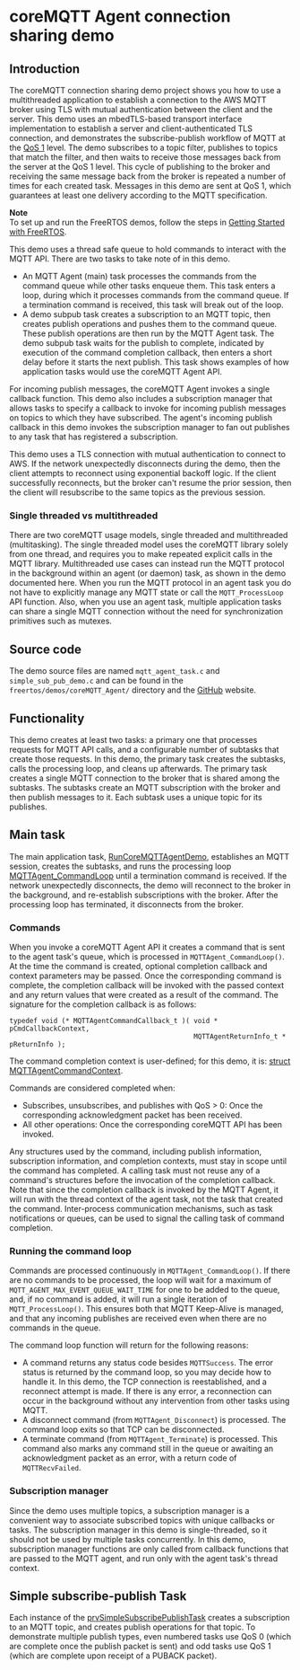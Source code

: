 # coreMQTT Agent connection sharing demo<a name="mqtt-demo-cs"></a>

## Introduction<a name="mqtt-demo-cs-introduction"></a>

The coreMQTT connection sharing demo project shows you how to use a multithreaded application to establish a connection to the AWS MQTT broker using TLS with mutual authentication between the client and the server\. This demo uses an mbedTLS\-based transport interface implementation to establish a server and client\-authenticated TLS connection, and demonstrates the subscribe\-publish workflow of MQTT at the [ QoS 1](http://docs.oasis-open.org/mqtt/mqtt/v3.1.1/errata01/os/mqtt-v3.1.1-errata01-os-complete.html#_Toc442180914) level\. The demo subscribes to a topic filter, publishes to topics that match the filter, and then waits to receive those messages back from the server at the QoS 1 level\. This cycle of publishing to the broker and receiving the same message back from the broker is repeated a number of times for each created task\. Messages in this demo are sent at QoS 1, which guarantees at least one delivery according to the MQTT specification\.

**Note**  
To set up and run the FreeRTOS demos, follow the steps in [Getting Started with FreeRTOS](freertos-getting-started.md)\.

This demo uses a thread safe queue to hold commands to interact with the MQTT API\. There are two tasks to take note of in this demo\.
+ An MQTT Agent \(main\) task processes the commands from the command queue while other tasks enqueue them\. This task enters a loop, during which it processes commands from the command queue\. If a termination command is received, this task will break out of the loop\.
+ A demo subpub task creates a subscription to an MQTT topic, then creates publish operations and pushes them to the command queue\. These publish operations are then run by the MQTT Agent task\. The demo subpub task waits for the publish to complete, indicated by execution of the command completion callback, then enters a short delay before it starts the next publish\. This task shows examples of how application tasks would use the coreMQTT Agent API\.

For incoming publish messages, the coreMQTT Agent invokes a single callback function\. This demo also includes a subscription manager that allows tasks to specify a callback to invoke for incoming publish messages on topics to which they have subscribed\. The agent's incoming publish callback in this demo invokes the subscription manager to fan out publishes to any task that has registered a subscription\.

This demo uses a TLS connection with mutual authentication to connect to AWS\. If the network unexpectedly disconnects during the demo, then the client attempts to reconnect using exponential backoff logic\. If the client successfully reconnects, but the broker can't resume the prior session, then the client will resubscribe to the same topics as the previous session\.

### Single threaded vs multithreaded<a name="mqtt-demo-cs-single-vs-multi"></a>

There are two coreMQTT usage models, single threaded and multithreaded \(multitasking\)\. The single threaded model uses the coreMQTT library solely from one thread, and requires you to make repeated explicit calls in the MQTT library\. Multithreaded use cases can instead run the MQTT protocol in the background within an agent \(or daemon\) task, as shown in the demo documented here\. When you run the MQTT protocol in an agent task you do not have to explicitly manage any MQTT state or call the `MQTT_ProcessLoop` API function\. Also, when you use an agent task, multiple application tasks can share a single MQTT connection without the need for synchronization primitives such as mutexes\. 

## Source code<a name="mqtt-demo-cs-source-code"></a>

The demo source files are named `mqtt_agent_task.c` and `simple_sub_pub_demo.c` and can be found in the `freertos/demos/coreMQTT_Agent/` directory and the [GitHub](https://github.com/aws/amazon-freertos/tree/main/demos/coreMQTT_Agent/) website\.

## Functionality<a name="mqtt-demo-cs-functionality"></a>

This demo creates at least two tasks: a primary one that processes requests for MQTT API calls, and a configurable number of subtasks that create those requests\. In this demo, the primary task creates the subtasks, calls the processing loop, and cleans up afterwards\. The primary task creates a single MQTT connection to the broker that is shared among the subtasks\. The subtasks create an MQTT subscription with the broker and then publish messages to it\. Each subtask uses a unique topic for its publishes\.

## Main task<a name="mqtt-demo-cs-main-task"></a>

The main application task, [ RunCoreMQTTAgentDemo](https://github.com/aws/amazon-freertos/blob/main/demos/coreMQTT_Agent/mqtt_agent_task.c#L435-L480), establishes an MQTT session, creates the subtasks, and runs the processing loop [ MQTTAgent\_CommandLoop](https://github.com/aws/amazon-freertos/blob/main/demos/coreMQTT_Agent/mqtt_agent_task.c#L856) until a termination command is received\. If the network unexpectedly disconnects, the demo will reconnect to the broker in the background, and re\-establish subscriptions with the broker\. After the processing loop has terminated, it disconnects from the broker\.

### Commands<a name="mqtt-demo-cs-main-task-commands"></a>

When you invoke a coreMQTT Agent API it creates a command that is sent to the agent task's queue, which is processed in `MQTTAgent_CommandLoop()`\. At the time the command is created, optional completion callback and context parameters may be passed\. Once the corresponding command is complete, the completion callback will be invoked with the passed context and any return values that were created as a result of the command\. The signature for the completion callback is as follows:

```
typedef void (* MQTTAgentCommandCallback_t )( void * pCmdCallbackContext,
                                              MQTTAgentReturnInfo_t * pReturnInfo );
```

The command completion context is user\-defined; for this demo, it is: [ struct MQTTAgentCommandContext](https://github.com/aws/amazon-freertos/blob/main/demos/coreMQTT_Agent/simple_sub_pub_demo.c#L105-L115)\.

Commands are considered completed when:
+ Subscribes, unsubscribes, and publishes with QoS > 0: Once the corresponding acknowledgment packet has been received\.
+ All other operations: Once the corresponding coreMQTT API has been invoked\.

Any structures used by the command, including publish information, subscription information, and completion contexts, must stay in scope until the command has completed\. A calling task must not reuse any of a command's structures before the invocation of the completion callback\. Note that since the completion callback is invoked by the MQTT Agent, it will run with the thread context of the agent task, not the task that created the command\. Inter\-process communication mechanisms, such as task notifications or queues, can be used to signal the calling task of command completion\.

### Running the command loop<a name="mqtt-demo-cs-command-loop"></a>

Commands are processed continuously in `MQTTAgent_CommandLoop()`\. If there are no commands to be processed, the loop will wait for a maximum of `MQTT_AGENT_MAX_EVENT_QUEUE_WAIT_TIME` for one to be added to the queue, and, if no command is added, it will run a single iteration of `MQTT_ProcessLoop()`\. This ensures both that MQTT Keep\-Alive is managed, and that any incoming publishes are received even when there are no commands in the queue\.

The command loop function will return for the following reasons:
+ A command returns any status code besides `MQTTSuccess`\. The error status is returned by the command loop, so you may decide how to handle it\. In this demo, the TCP connection is reestablished, and a reconnect attempt is made\. If there is any error, a reconnection can occur in the background without any intervention from other tasks using MQTT\.
+ A disconnect command \(from `MQTTAgent_Disconnect`\) is processed\. The command loop exits so that TCP can be disconnected\.
+ A terminate command \(from `MQTTAgent_Terminate`\) is processed\. This command also marks any command still in the queue or awaiting an acknowledgment packet as an error, with a return code of `MQTTRecvFailed`\.

### Subscription manager<a name="mqtt-demo-cs-subscription-manager"></a>

Since the demo uses multiple topics, a subscription manager is a convenient way to associate subscribed topics with unique callbacks or tasks\. The subscription manager in this demo is single\-threaded, so it should not be used by multiple tasks concurrently\. In this demo, subscription manager functions are only called from callback functions that are passed to the MQTT agent, and run only with the agent task's thread context\.

## Simple subscribe\-publish Task<a name="mqtt-demo-cs-sub-pub"></a>

Each instance of the [ prvSimpleSubscribePublishTask](https://github.com/aws/amazon-freertos/blob/main/demos/coreMQTT_Agent/simple_sub_pub_demo.c#L447-L569) creates a subscription to an MQTT topic, and creates publish operations for that topic\. To demonstrate multiple publish types, even numbered tasks use QoS 0 \(which are complete once the publish packet is sent\) and odd tasks use QoS 1 \(which are complete upon receipt of a PUBACK packet\)\.